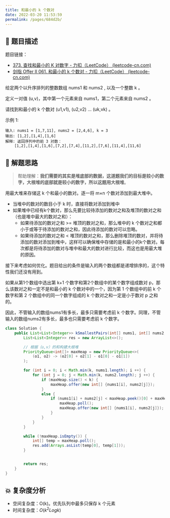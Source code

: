 ```yaml
---
title: 和最小的 k 个数对
date: 2022-03-20 11:53:59
permalink: /pages/684d2b/
---
```


## 📃 题目描述

题目链接：

- [373. 查找和最小的 K 对数字 - 力扣（LeetCode） (leetcode-cn.com)](https://leetcode-cn.com/problems/find-k-pairs-with-smallest-sums/)
- [剑指 Offer II 061. 和最小的 k 个数对 - 力扣（LeetCode） (leetcode-cn.com)](https://leetcode-cn.com/problems/qn8gGX/)

给定两个以升序排列的整数数组 nums1 和 nums2 , 以及一个整数 k 。

定义一对值 (u,v)，其中第一个元素来自 nums1，第二个元素来自 nums2 。

请找到和最小的 k 个数对 (u1,v1),  (u2,v2)  ...  (uk,vk) 。

 

示例 1:

```
输入: nums1 = [1,7,11], nums2 = [2,4,6], k = 3
输出: [1,2],[1,4],[1,6]
解释: 返回序列中的前 3 对数：
    [1,2],[1,4],[1,6],[7,2],[7,4],[11,2],[7,6],[11,4],[11,6]
```

## 🔔 解题思路

> 帮助理解：**我们需要的其实是堆底部的数据，这道题我们的目标是较小的数字，大根堆的底部就是较小的数字，所以这题用大根堆**。

用最大堆来存储这 k 个和最小的数对。逐一将 m×n 个数对添加到最大堆中。

- 当堆中的数对的数目小于 k 时，直接将数对添加到堆中
- 如果堆中已经有k个数对，那么先要比较待添加的数对之和及堆顶的数对之和（也是堆中最大的数对之和）：
  - 如果待添加的数对之和 >= 堆顶的数对之和，那么堆中的 k 个数对之和都小于或等于待添加的数对之和，因此待添加的数对可以忽略。
  - 如果待添加的数对之和 < 堆顶的数对之和，那么删除堆顶的数对，并将待添加的数对添加到堆中，这样可以确保堆中存储的是和最小的k个数对。每次都是将待添加的数对与堆中和最大的数对进行比较，而这也是用最大堆的原因。

接下来考虑如何优化。题目给出的条件是输入的两个数组都是递增排序的，这个特性我们还没有用到。

如果从第1个数组中选出第 k+1 个数字和第2个数组中的某个数字组成数对 p，那么该数对之和一定不是和最小的 k 个数对中的一个，因为第 1 个数组中的前 k 个数字和第 2 个数组中的同一个数字组成的 k 个数对之和一定是小于数对 p 之和的。

因此，不管输入的数组nums1有多长，最多只需要考虑前 k 个数字。同理，不管输入的数组nums2有多长，最多也只需要考虑前 k 个数字。


```java
class Solution {
    public List<List<Integer>> kSmallestPairs(int[] nums1, int[] nums2, int k) {
        List<List<Integer>> res = new ArrayList<>();

        // 根据（u,v）的和构建大根堆
        PriorityQueue<int[]> maxHeap = new PriorityQueue<>(
            (o1, o2) -> (o2[0] + o2[1] - o1[0] - o1[1])
        );

        for (int i = 0; i < Math.min(k, nums1.length); i ++) {
            for (int j = 0; j < Math.min(k, nums2.length); j ++) {
                if (maxHeap.size() < k) {
                    maxHeap.offer(new int[] {nums1[i], nums2[j]});
                }
                else {
                    if (nums1[i] + nums2[j] < maxHeap.peek()[0] + maxHeap.peek()[1]) {
                        maxHeap.poll();
                        maxHeap.offer(new int[] {nums1[i], nums2[j]});
                    }
                }
            }
        }

        while (!maxHeap.isEmpty()) {
            int[] temp = maxHeap.poll();
            res.add(Arrays.asList(temp[0], temp[1]));
        }


        return res;
    }
}
```

## 💥 复杂度分析

- 空间复杂度：O(k)。优先队列中最多只保存 k 个元素
- 时间复杂度：$O(k^2Logk)$

